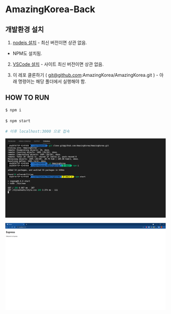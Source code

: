 # AmazingKorea-Back

## 개발환경 설치

1. [nodejs 설치](https://nodejs.org/en/) - 최신 버전이면 상관 없음.

  - NPM도 설치됨.

2. [VSCode 설치](https://code.visualstudio.com/) - 사이트 최신 버전이면 상관 없음.

3. 이 레포 클론하기 ( git@github.com:AmazingKorea/AmazingKorea.git ) - 아래 명령어는 해당 폴더에서 실행해야 함.

## HOW TO RUN

```bash
$ npm i

$ npm start

# 이후 localhost:3000 으로 접속
```

![](docs/images/how-to-install.png)

![](docs/images/init-page.png)